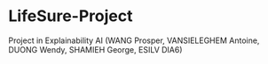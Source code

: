 # LifeSure-Project
Project in Explainability AI (WANG Prosper, VANSIELEGHEM Antoine, DUONG Wendy, SHAMIEH George, ESILV DIA6)
